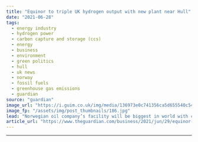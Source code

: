 ```yaml
---
title: "Equinor to triple UK hydrogen output with new plant near Hull"
date: "2021-06-28"
tags: 
  - energy industry
  - hydrogen power
  - carbon capture and storage (ccs)
  - energy
  - business
  - environment
  - green politics
  - hull
  - uk news
  - norway
  - fossil fuels
  - greenhouse gas emissions
  - guardian
source: "guardian"
image_url: "https://i.guim.co.uk/img/media/136973e0c741356ca5d655540c546e666412c0e2/0_177_3500_2100/master/3500.jpg?width=460&quality=85&auto=format&fit=max&s=9c238f12643350bc67df1ba8d2e2bccd"
image_fp: "/assets/img/post_thumbnails/186.jpg"
lead: "Norwegian oil company’s facility will be biggest in world with carbon capture and storage technology Norway’s state oil company Equinor will triple its UK hydrogen output, after setting out plans to build the world’s biggest hydrogen production plant..."
article_url: "https://www.theguardian.com/business/2021/jun/29/equinor-to-triple-uk-hydrogen-output-with-new-plant-near-hull"
---
```


---
